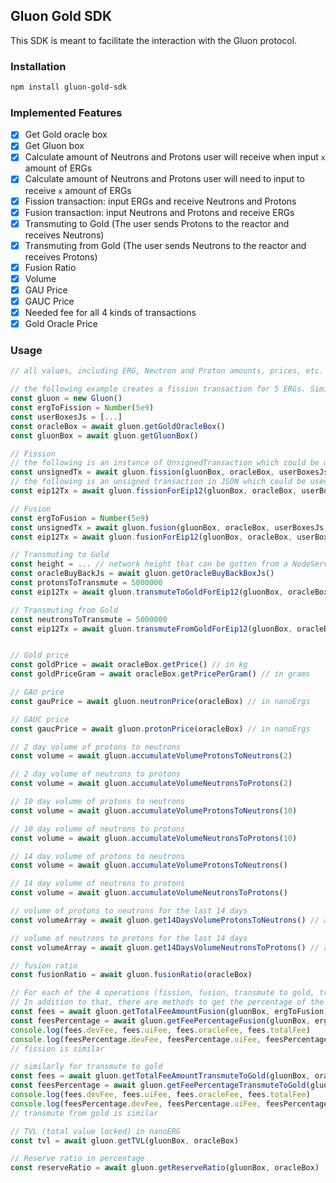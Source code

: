 ## Gluon Gold SDK

This SDK is meant to facilitate the interaction with the Gluon protocol.

### Installation

```bash
npm install gluon-gold-sdk
```

### Implemented Features

- [x] Get Gold oracle box
- [x] Get Gluon box
- [x] Calculate amount of Neutrons and Protons user will receive when input `x` amount of ERGs
- [x] Calculate amount of Neutrons and Protons user will need to input to receive `x` amount of ERGs
- [x] Fission transaction: input ERGs and receive Neutrons and Protons
- [x] Fusion transaction: input Neutrons and Protons and receive ERGs
- [x] Transmuting to Gold (The user sends Protons to the reactor and receives Neutrons)
- [x] Transmuting from Gold (The user sends Neutrons to the reactor and receives Protons)
- [x] Fusion Ratio
- [x] Volume
- [x] GAU Price
- [x] GAUC Price
- [x] Needed fee for all 4 kinds of transactions
- [x] Gold Oracle Price

### Usage

```javascript
// all values, including ERG, Neutron and Proton amounts, prices, etc. are without decimals applied

// the following example creates a fission transaction for 5 ERGs. Similar approach could be used for fusion transaction
const gluon = new Gluon()
const ergToFission = Number(5e9)
const userBoxesJs = [...]
const oracleBox = await gluon.getGoldOracleBox()
const gluonBox = await gluon.getGluonBox()

// Fission
// the following is an instance of UnsignedTransaction which could be used to get reduced tx or for any use cases
const unsignedTx = await gluon.fission(gluonBox, oracleBox, userBoxesJs, ergToFission)
// the following is an unsigned transaction in JSON which could be used to sign using Nautilus or similar wallets without needing any chagnes
const eip12Tx = await gluon.fissionForEip12(gluonBox, oracleBox, userBoxesJs, ergToFission)

// Fusion
const ergToFusion = Number(5e9)
const unsignedTx = await gluon.fusion(gluonBox, oracleBox, userBoxesJs, ergToFusion)
const eip12Tx = await gluon.fusionForEip12(gluonBox, oracleBox, userBoxesJs, ergToFusion)

// Transmuting to Gold
const height = ... // network height that can be gotten from a NodeService instance (see test.ts)
const oracleBuyBackJs = await gluon.getOracleBuyBackBoxJs()
const protonsToTransmute = 5000000
const eip12Tx = await gluon.transmuteToGoldForEip12(gluonBox, oracleBox, userBoxesJs, oracleBuyBackJs, protonsToTransmute, height)

// Transmuting from Gold
const neutronsToTransmute = 5000000
const eip12Tx = await gluon.transmuteFromGoldForEip12(gluonBox, oracleBox, userBoxesJs, oracleBuyBackJs, neutronsToTransmute, height)


// Gold price
const goldPrice = await oracleBox.getPrice() // in kg
const goldPriceGram = await oracleBox.getPricePerGram() // in grams

// GAU price
const gauPrice = await gluon.neutronPrice(oracleBox) // in nanoErgs

// GAUC price
const gaucPrice = await gluon.protonPrice(oracleBox) // in nanoErgs

// 2 day volume of protons to neutrons
const volume = await gluon.accumulateVolumeProtonsToNeutrons(2)

// 2 day volume of neutrons to protons
const volume = await gluon.accumulateVolumeNeutronsToProtons(2)

// 10 day volume of protons to neutrons
const volume = await gluon.accumulateVolumeProtonsToNeutrons(10)

// 10 day volume of neutrons to protons
const volume = await gluon.accumulateVolumeNeutronsToProtons(10)

// 14 day volume of protons to neutrons
const volume = await gluon.accumulateVolumeProtonsToNeutrons()

// 14 day volume of neutrons to protons
const volume = await gluon.accumulateVolumeNeutronsToProtons()

// volume of protons to neutrons for the last 14 days
const volumeArray = await gluon.get14DaysVolumeProtonsToNeutrons() // an array with 14 elements for 14 days

// volume of neutrons to protons for the last 14 days
const volumeArray = await gluon.get14DaysVolumeNeutronsToProtons() // an array with 14 elements for 14 days

// fusion ratio
const fusionRatio = await gluon.fusionRatio(oracleBox)

// For each of the 4 operations (fission, fusion, transmute to gold, transmute from gold) there is a method to get the required fees
// In addition to that, there are methods to get the percentage of the fee for the total amount of ERG or Neutron/Proton that is sent/transmuted
const fees = await gluon.getTotalFeeAmountFusion(gluonBox, ergToFusion)
const feesPercentage = await gluon.getFeePercentageFusion(gluonBox, ergToFusion)
console.log(fees.devFee, fees.uiFee, fees.oracleFee, fees.totalFee)
console.log(feesPercentage.devFee, feesPercentage.uiFee, feesPercentage.oracleFee, feesPercentage.totalFee)
// fission is similar

// similarly for transmute to gold
const fees = await gluon.getTotalFeeAmountTransmuteToGold(gluonBox, oracleBox, protonsToTransmute)
const feesPercentage = await gluon.getFeePercentageTransmuteToGold(gluonBox, oracleBox, protonsToTransmute)
console.log(fees.devFee, fees.uiFee, fees.oracleFee, fees.totalFee)
console.log(feesPercentage.devFee, feesPercentage.uiFee, feesPercentage.oracleFee, feesPercentage.totalFee)
// transmute from gold is similar

// TVL (total value locked) in nanoERG
const tvl = await gluon.getTVL(gluonBox, oracleBox)

// Reserve ratio in percentage
const reserveRatio = await gluon.getReserveRatio(gluonBox, oracleBox)
```
